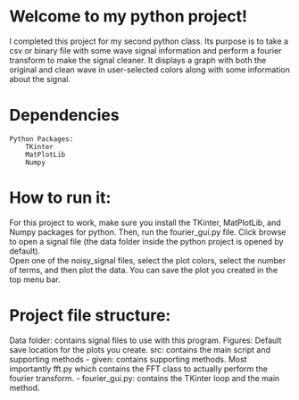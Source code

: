 # Welcome to my python project!

I completed this project for my second python class. Its purpose is to take a csv or binary file with some wave signal information and perform a fourier transform to make the signal cleaner. It displays a graph with both the original and clean wave in user-selected colors along with some information about the signal.

# Dependencies
    Python Packages:
        TKinter
        MatPlotLib
        Numpy
# How to run it:
For this project to work, make sure you install the TKinter, MatPlotLib, and Numpy packages for python.
Then, run the fourier_gui.py file. 
Click browse to open a signal file (the data folder inside the python project is opened by default).    
Open one of the noisy_signal files, select the plot colors, select the number of terms, and then plot the data.
You can save the plot you created in the top menu bar.

# Project file structure:
Data folder: contains signal files to use with this program.
Figures: Default save location for the plots you create.
src: contains the main script and supporting methods
    - given: contains supporting methods. Most importantly fft.py which contains the FFT class to actually perform the fourier transform.
    - fourier_gui.py: contains the TKinter loop and the main method.